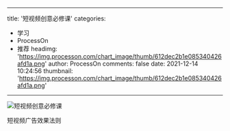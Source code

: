 
---
title: '短视频创意必修课'
categories: 
 - 学习
 - ProcessOn
 - 推荐
headimg: 'https://img.processon.com/chart_image/thumb/612dec2b1e085340426afd1a.png'
author: ProcessOn
comments: false
date: 2021-12-14 10:24:56
thumbnail: 'https://img.processon.com/chart_image/thumb/612dec2b1e085340426afd1a.png'
---

<div>   
<img class="thumb" alt="短视频创意必修课" src="https://img.processon.com/chart_image/thumb/612dec2b1e085340426afd1a.png" referrerpolicy="no-referrer">
<p>短视频广告效果法则</p>  
</div>
            